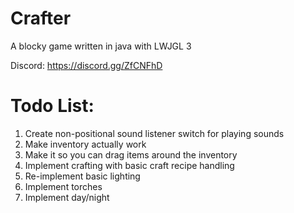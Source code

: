 # Crafter

A blocky game written in java with LWJGL 3

Discord: https://discord.gg/ZfCNFhD

# Todo List:
1. Create non-positional sound listener switch for playing sounds
2. Make inventory actually work
3. Make it so you can drag items around the inventory
4. Implement crafting with basic craft recipe handling
5. Re-implement basic lighting
6. Implement torches
7. Implement day/night 

